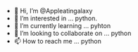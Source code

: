 - 👋 Hi, I’m @Appleatingalaxy
- 👀 I’m interested in ... python.
- 🌱 I’m currently learning ... pyhton 
- 💞️ I’m looking to collaborate on ... python
- 📫 How to reach me ... python

<!---
Appleatingalaxy/Appleatingalaxy is a ✨ special ✨ repository because its `README.md` (this file) appears on your GitHub profile.
You can click the Preview link to take a look at your changes.
--->
